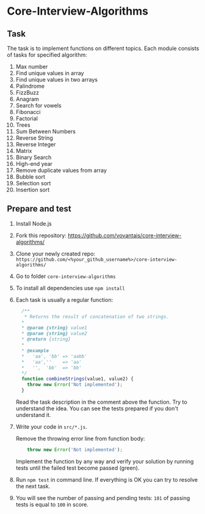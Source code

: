# Core-Interview-Algorithms

## Task
The task is to implement functions on different topics. Each module consists of tasks for specified algorithm:

1. Max number 
2. Find unique values ​​in array
3. Find unique values ​​in two arrays
4. Palindrome
5. FizzBuzz
6. Anagram
7. Search for vowels
8. Fibonacci
9. Factorial
10. Trees
11. Sum Between Numbers
12. Reverse String
13. Reverse Integer
14. Matrix
15. Binary Search
16. High-end year
17. Remove duplicate values ​​from array
18. Bubble sort
19. Selection sort
20. Insertion sort

## Prepare and test
1. Install Node.js
2. Fork this repository: https://github.com/vovantais/core-interview-algorithms/
3. Clone your newly created repo: `https://github.com/<%your_github_username%>/core-interview-algorithms/`
4. Go to folder `core-interview-algorithms`
5. To install all dependencies use `npm install`
6. Each task is usually a regular function:
    ```javascript
      /**
       * Returns the result of concatenation of two strings.
      *
      * @param {string} value1
      * @param {string} value2
      * @return {string}
      *
      * @example
      *   'aa', 'bb' => 'aabb'
      *   'aa',''    => 'aa'
      *   '',  'bb'  => 'bb'
      */
      function combineStrings(value1, value2) {
        throw new Error('Not implemented');
      }
    ```
    Read the task description in the comment above the function. Try to understand the idea. You can see the tests prepared if you don't understand it.
7. Write your code in `src/*.js`.

    Remove the throwing error line from function body:
    ```javascript
        throw new Error('Not implemented'); 
    ```
    Implement the function by any way and verify your solution by running tests until the failed test become passed (green).
8. Run `npm test` in command line. If everything is OK you can try to resolve the next task.
9. You will see the number of passing and pending tests: `101` of passing tests is equal to `100` in score.
